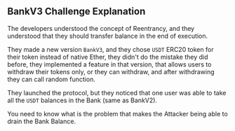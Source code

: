 ## BankV3 Challenge Explanation

The developers understood the concept of Reentrancy, and they understood that they should transfer balance in the end of execution.

They made a new version `BankV3`, and they chose `USDT` ERC20 token for their token instead of native Ether, they didn't do the mistake they did before, they implemented a feature in that version, that allows users to withdraw their tokens only, or they can withdraw, and after withdrawing they can call random function.

They launched the protocol, but they noticed that one user was able to take all the `USDT` balances in the Bank (same as BankV2).

You need to know what is the problem that makes the Attacker being able to drain the Bank Balance.
